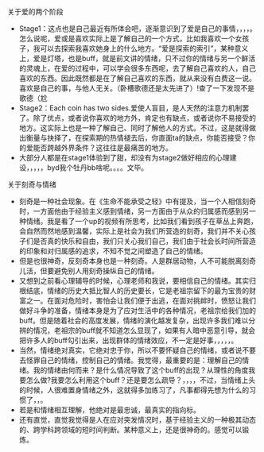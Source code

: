 关于爱的两个阶段

- Stage1：这点也是自己最近有所体会吧，逐渐意识到了爱是自己的事情，，，，。怎么说呢，爱或是喜欢实际上是了解自己的一个方式，比如我喜欢一个女孩子，我可以去探索我喜欢她身上的什么地方。“爱是探索的索引”，某种意义上，爱是灯塔，也是buff，就是前文讲的情绪，只不过你的情绪与另一个鲜活的灵魂上，在爱的过程中，可以学会很多东西呢，去了解自己喜欢的人，自己喜欢的东西。因此既然都是在了解自己喜欢的东西，就从来没有白费这一说。喜欢是自己的事，与他人无关。（卧槽歌德还是太先进了）!查了一下发现不是歌德（尬
- Stage2：Each coin has two sides.爱使人盲目，是人天然的注意力机制罢了。除了优点，或者说你喜欢的地方外，肯定也有缺点，或者说你不易接受的地方。这实际上也是一种了解自己、同时了解他人的方式。不过，这是就得做出衡量与抉择了，在探索期的热情褪去后，你直面ta的缺点，你能否接受？你的爱能否跨越外界条件？这往往是最痛苦的地方。
- 大部分人都是在stage1体验到了甜，却没有为stage2做好相应的心理建设，，，，，byd我个牡丹bb啥呢。。。。文毕。

关于刻奇与情绪

- 刻奇是一种社会现象。在《生命不能承受之轻》中有提及，当一个人相信刻奇时，一方面他由于经验主义感到情绪，另一方面由于从众的归属感而感到另一种情绪。我是看了一个up的视频有所思考，比如我们看到孩子在草丛上奔跑，会自然而然地感到温馨，实际上是社会为我们所营造的刻奇，我们并不关心孩子们是否真的快乐和自由，我们只关心我们自己，我们由于社会长时间所营造的印象和对归属感的追求，不知不觉之间塑造了自己的情绪。
- 但是也很神奇，反刻奇本身也是一种刻奇。人是群居动物，人不可能脱离刻奇儿活，但要避免别人用刻奇操纵自己的情绪。
- 又想到之前看心理辅导的时候，心理老师和我说，要相信自己的情绪。其实归根结底，情绪的历史大抵比智人的历史要长，它是老祖宗留下的最为宝贵的财富之一。在面对危险时，害怕会让我们便于出逃，在面对挑衅时，愤怒让我们做好斗争的准备，情绪本身是为了应对生活中的各种情况，老祖宗给我们加的buff。但是随着社会的高度发展，情绪的演化越发复杂，出现许多我们难以分辨的情况，老祖宗的buff就不知道怎么显现了，如果有人暗中恶意引导，就会把许多人的buff勾引出来，出现群体的情绪效应，不一定是好事，，，，，。
- 当然，情绪绝对真实，它绝对忠于你，所以不要怀疑自己的情绪，或者说不要去怪罪自己的情绪，控制自己的情绪。我觉得，最重要的是：理解自己的情绪。我的情绪由何而来？是什么情况导致了这个buff的出现？从理性的角度我要怎么做?我要怎么利用这个buff？还是要怎么疏导？，，，，不过，当情绪上头的时候，人很难置身情绪之外，这就得多加练习了，凡事都得先想为什么的习惯了，，。
- 若是和情绪相互理解，他绝对是最忠诚，最真实的指向标。
- 还有直觉，直觉我觉得是人在应对突发情况时，基于经验主义的一种极其动态的、跨学科跨领域的短时间判断。某种意义上，还是很神奇的。感觉可以锻炼。

